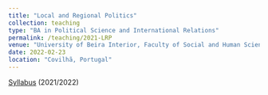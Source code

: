 ```yaml
---
title: "Local and Regional Politics"
collection: teaching
type: "BA in Political Science and International Relations"
permalink: /teaching/2021-LRP
venue: "University of Beira Interior, Faculty of Social and Human Sciences, Department of Sociology"
date: 2022-02-23
location: "Covilhã, Portugal"
---
```


[Syllabus](https://www.dropbox.com/s/uz7d5ii73ro6klh/Syllabus_PRA.pdf?dl=0) (2021/2022)
